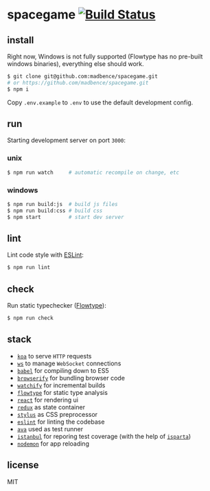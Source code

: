 # spacegame [![Build Status][travis-badge]][travis-repo]

## install

Right now, Windows is not fully supported (Flowtype has no pre-built windows binaries), everything else should work.

```sh
$ git clone git@github.com:madbence/spacegame.git
# or https://github.com/madbence/spacegame.git
$ npm i
```

Copy `.env.example` to `.env` to use the default development config.

## run

Starting development server on port `3000`:

### unix

```sh
$ npm run watch     # automatic recompile on change, etc
```

### windows

```sh
$ npm run build:js  # build js files
$ npm run build:css # build css
$ npm start         # start dev server
```
## lint

Lint code style with [ESLint][eslint]:

```sh
$ npm run lint
```

## check

Run static typechecker ([Flowtype][flowtype]):

```sh
$ npm run check
```

## stack

- [`koa`][koa] to serve `HTTP` requests
- [`ws`][ws] to manage `WebSocket` connections
- [`babel`][babel] for compiling down to ES5
- [`browserify`][browserify] for bundling browser code
- [`watchify`][watchify] for incremental builds
- [`flowtype`][flowtype] for static type analysis
- [`react`][react] for rendering ui
- [`redux`][redux] as state container
- [`stylus`][stylus] as CSS preprocessor
- [`eslint`][eslint] for linting the codebase
- [`ava`][ava] used as test runner
- [`istanbul`][istanbul] for reporing test coverage (with the help of [`isparta`][isparta])
- [`nodemon`][nodemon] for app reloading

## license

MIT

[koa]: http://koajs.com
[ws]: https://npmjs.com/ws
[babel]: https://babeljs.io
[browserify]: http://browserify.org
[watchify]: https://npmjs.com/watchify
[flowtype]: http://flowtype.org
[react]: https://facebook.github.io/react
[redux]: http://rackt.github.io/redux/
[stylus]: https://learnboost.github.io/stylus/
[eslint]: http://eslint.org
[ava]: https://npmjs.com/ava
[istanbul]: https://gotwarlost.github.io/istanbul
[isparta]: https://github.com/douglasduteil/isparta
[nodemon]: http://nodemon.io
[travis-badge]: https://travis-ci.org/madbence/spacegame.svg
[travis-repo]: https://travis-ci.org/madbence/spacegame
